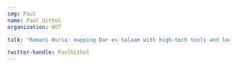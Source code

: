 ```yaml
---
img: Paul
name: Paul Uithol
organization: HOT

talk: "Ramani Huria: mapping Dar es Salaam with high-tech tools and local communities"

twitter-handle: PaulUithol
---
```

